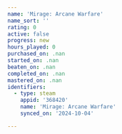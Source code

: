 ```yaml
---
name: 'Mirage: Arcane Warfare'
name_sort: ''
rating: 0
active: false
progress: new
hours_played: 0
purchased_on: .nan
started_on: .nan
beaten_on: .nan
completed_on: .nan
mastered_on: .nan
identifiers:
  - type: steam
    appid: '368420'
    name: 'Mirage: Arcane Warfare'
    synced_on: '2024-10-04'

---
```

